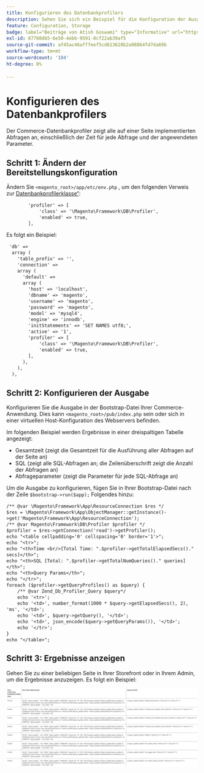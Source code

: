 ```yaml
---
title: Konfigurieren des Datenbankprofilers
description: Sehen Sie sich ein Beispiel für die Konfiguration der Ausgabe für den Datenbank-Profiler an.
feature: Configuration, Storage
badge: label="Beiträge von Atish Goswami" type="Informative" url="https://github.com/atishgoswami" tooltip="Atish Goswami"
exl-id: 87780db5-6e50-4ebb-9591-0cf22ab39af5
source-git-commit: af45ac46afffeef5cd613628b2a98864fd7da69b
workflow-type: tm+mt
source-wordcount: '184'
ht-degree: 0%

---
```


# Konfigurieren des Datenbankprofilers

Der Commerce-Datenbankprofiler zeigt alle auf einer Seite implementierten Abfragen an, einschließlich der Zeit für jede Abfrage und der angewendeten Parameter.

## Schritt 1: Ändern der Bereitstellungskonfiguration

Ändern Sie `<magento_root>/app/etc/env.php` , um den folgenden Verweis zur [Datenbankprofilerklasse“ &#x200B;](https://github.com/magento/magento2/tree/2.4/lib/internal/Magento/Framework/DB/Profiler.php):

```php?start_inline=1
        'profiler' => [
            'class' => '\Magento\Framework\DB\Profiler',
            'enabled' => true,
        ],
```

Es folgt ein Beispiel:

```php?start_inline=1
 'db' =>
  array (
    'table_prefix' => '',
    'connection' =>
    array (
      'default' =>
      array (
        'host' => 'localhost',
        'dbname' => 'magento',
        'username' => 'magento',
        'password' => 'magento',
        'model' => 'mysql4',
        'engine' => 'innodb',
        'initStatements' => 'SET NAMES utf8;',
        'active' => '1',
        'profiler' => [
            'class' => '\Magento\Framework\DB\Profiler',
            'enabled' => true,
        ],
      ),
    ),
  ),
```

## Schritt 2: Konfigurieren der Ausgabe

Konfigurieren Sie die Ausgabe in der Bootstrap-Datei Ihrer Commerce-Anwendung. Dies kann `<magento_root>/pub/index.php` sein oder sich in einer virtuellen Host-Konfiguration des Webservers befinden.

Im folgenden Beispiel werden Ergebnisse in einer dreispaltigen Tabelle angezeigt:

- Gesamtzeit (zeigt die Gesamtzeit für die Ausführung aller Abfragen auf der Seite an)
- SQL (zeigt alle SQL-Abfragen an; die Zeilenüberschrift zeigt die Anzahl der Abfragen an)
- Abfrageparameter (zeigt die Parameter für jede SQL-Abfrage an)

Um die Ausgabe zu konfigurieren, fügen Sie in Ihrer Bootstrap-Datei nach der Zeile `$bootstrap->run($app);` Folgendes hinzu:

```php?start_inline=1
/** @var \Magento\Framework\App\ResourceConnection $res */
$res = \Magento\Framework\App\ObjectManager::getInstance()->get('Magento\Framework\App\ResourceConnection');
/** @var Magento\Framework\DB\Profiler $profiler */
$profiler = $res->getConnection('read')->getProfiler();
echo "<table cellpadding='0' cellspacing='0' border='1'>";
echo "<tr>";
echo "<th>Time <br/>[Total Time: ".$profiler->getTotalElapsedSecs()." secs]</th>";
echo "<th>SQL [Total: ".$profiler->getTotalNumQueries()." queries]</th>";
echo "<th>Query Params</th>";
echo "</tr>";
foreach ($profiler->getQueryProfiles() as $query) {
    /** @var Zend_Db_Profiler_Query $query*/
    echo '<tr>';
    echo '<td>', number_format(1000 * $query->getElapsedSecs(), 2), 'ms', '</td>';
    echo '<td>', $query->getQuery(), '</td>';
    echo '<td>', json_encode($query->getQueryParams()), '</td>';
    echo '</tr>';
}
echo "</table>";
```

## Schritt 3: Ergebnisse anzeigen

Gehen Sie zu einer beliebigen Seite in Ihrer Storefront oder in Ihrem Admin, um die Ergebnisse anzuzeigen. Es folgt ein Beispiel:

![Ergebnisse des Datenbankprofilers](../../assets/configuration/db-profiler-results.png)
